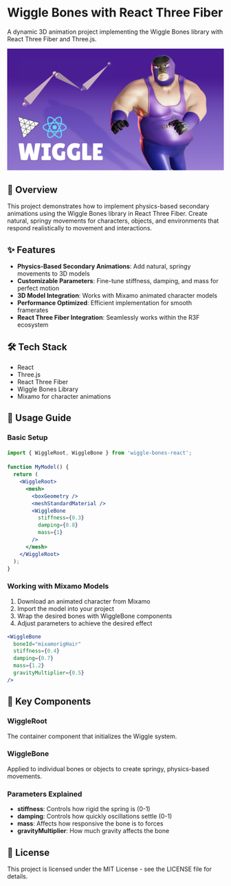 # Wiggle Bones with React Three Fiber

A dynamic 3D animation project implementing the Wiggle Bones library with React Three Fiber and Three.js.

![Wiggle Bones](/public/md.png)

## 🌟 Overview

This project demonstrates how to implement physics-based secondary animations using the Wiggle Bones library in React Three Fiber. Create natural, springy movements for characters, objects, and environments that respond realistically to movement and interactions.

## ✨ Features

- **Physics-Based Secondary Animations**: Add natural, springy movements to 3D models
- **Customizable Parameters**: Fine-tune stiffness, damping, and mass for perfect motion
- **3D Model Integration**: Works with Mixamo animated character models
- **Performance Optimized**: Efficient implementation for smooth framerates
- **React Three Fiber Integration**: Seamlessly works within the R3F ecosystem

## 🛠️ Tech Stack

- React
- Three.js
- React Three Fiber
- Wiggle Bones Library
- Mixamo for character animations

## 📝 Usage Guide

### Basic Setup

```jsx
import { WiggleRoot, WiggleBone } from 'wiggle-bones-react';

function MyModel() {
  return (
    <WiggleRoot>
      <mesh>
        <boxGeometry />
        <meshStandardMaterial />
        <WiggleBone 
          stiffness={0.3}
          damping={0.8}
          mass={1}
        />
      </mesh>
    </WiggleRoot>
  );
}
```

### Working with Mixamo Models

1. Download an animated character from Mixamo
2. Import the model into your project
3. Wrap the desired bones with WiggleBone components
4. Adjust parameters to achieve the desired effect

```jsx
<WiggleBone 
  boneId="mixamorigHair"
  stiffness={0.4}
  damping={0.7}
  mass={1.2}
  gravityMultiplier={0.5}
/>
```

## 🧩 Key Components

### WiggleRoot

The container component that initializes the Wiggle system.

### WiggleBone

Applied to individual bones or objects to create springy, physics-based movements.

### Parameters Explained

- **stiffness**: Controls how rigid the spring is (0-1)
- **damping**: Controls how quickly oscillations settle (0-1)
- **mass**: Affects how responsive the bone is to forces
- **gravityMultiplier**: How much gravity affects the bone

## 📄 License

This project is licensed under the MIT License - see the LICENSE file for details.
